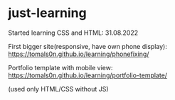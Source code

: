 # just-learning 

Started learning CSS and HTML: 31.08.2022 

First bigger site(responsive, have own phone display):
https://tomals0n.github.io/learning/phonefixing/


Portfolio template with mobile view:
https://tomals0n.github.io/learning/portfolio-template/

(used only HTML/CSS without JS)

